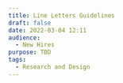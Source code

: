 ```yaml
---
title: Line Letters Guidelines
draft: false
date: 2022-03-04 12:11
audience:
  - New Hires
purpose: TBD
tags:
  - Research and Design
---
```

